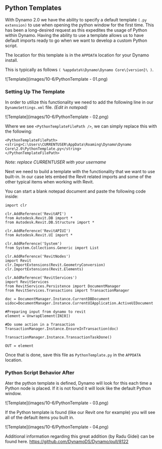<style>
img{display:block;margin-left: auto;   margin-right: auto }
</style>

## Python Templates

With Dynamo 2.0 we have the ability to specify a default template `(.py extension)` to use when opening the python window for the first time. This has been a long-desired request as this expedites the usage of Python within Dynamo. Having the ability to use a template allows us to have default imports ready to go when we want to develop a custom Python script.

The location for this template is in the `APPDATA` location for your Dynamo install.

This is typically as follows `( %appdata%\Dynamo\Dynamo Core\{version}\ )`.


![Template](images/10-6/PythonTemplate - 01.png)

### Setting Up The Template

In order to utilize this functionality we need to add the following line in our `DynamoSettings.xml` file. _(Edit in notepad)_

![Template](images/10-6/PythonTemplate - 02.png)

Where we see `<PythonTemplateFilePath />`, we can simply replace this with the following:
```
<PythonTemplateFilePath>
<string>C:\Users\CURRENTUSER\AppData\Roaming\Dynamo\Dynamo Core\2.0\PythonTemplate.py</string>
</PythonTemplateFilePath>
```

_Note: replace CURRENTUSER with your username_

Next we need to build a template with the functionality that we want to use built-in. In our case lets embed the Revit related imports and some of the other typical items when working with Revit.

You can start a blank notepad document and paste the following code inside:
```
import clr

clr.AddReference('RevitAPI')
from Autodesk.Revit.DB import *
from Autodesk.Revit.DB.Structure import *

clr.AddReference('RevitAPIUI')
from Autodesk.Revit.UI import *

clr.AddReference('System')
from System.Collections.Generic import List

clr.AddReference('RevitNodes')
import Revit
clr.ImportExtensions(Revit.GeometryConversion)
clr.ImportExtensions(Revit.Elements)

clr.AddReference('RevitServices')
import RevitServices
from RevitServices.Persistence import DocumentManager
from RevitServices.Transactions import TransactionManager

doc = DocumentManager.Instance.CurrentDBDocument
uidoc=DocumentManager.Instance.CurrentUIApplication.ActiveUIDocument

#Preparing input from dynamo to revit
element = UnwrapElement(IN[0])

#Do some action in a Transaction
TransactionManager.Instance.EnsureInTransaction(doc)

TransactionManager.Instance.TransactionTaskDone()

OUT = element
```
Once that is done, save this file as `PythonTemplate.py` in the `APPDATA` location.

### Python Script Behavior After

Ater the python template is defined, Dynamo will look for this each time a Python node is placed. If it is not found it will look like the default Python window.

![Template](images/10-6/PythonTemplate - 03.png)

If the Python template is found (like our Revit one for example) you will see all of the default items you built in.

![Template](images/10-6/PythonTemplate - 04.png)

Additional information regarding this great addition (by Radu Gidei) can be found here.
https://github.com/DynamoDS/Dynamo/pull/8122
